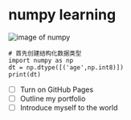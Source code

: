 # numpy learning
![image of numpy](https://upload.wikimedia.org/wikipedia/commons/thumb/3/31/NumPy_logo_2020.svg/2560px-NumPy_logo_2020.svg.png)

```
# 首先创建结构化数据类型
import numpy as np
dt = np.dtype([('age',np.int8)])
print(dt)
```

- [ ] Turn on GitHub Pages
- [ ] Outline my portfolio
- [ ] Introduce myself to the world
